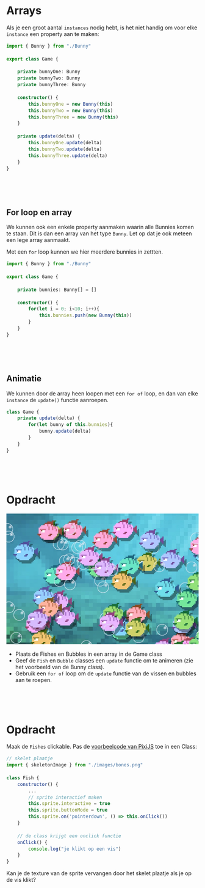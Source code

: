 # Arrays

Als je een groot aantal `instances` nodig hebt, is het niet handig om voor elke `instance` een property aan te maken:

```typescript
import { Bunny } from "./Bunny"

export class Game {

    private bunnyOne: Bunny
    private bunnyTwo: Bunny
    private bunnyThree: Bunny

    constructor() {
        this.bunnyOne = new Bunny(this)
        this.bunnyTwo = new Bunny(this)
        this.bunnyThree = new Bunny(this)
    }

    private update(delta) {
        this.bunnyOne.update(delta)
        this.bunnyTwo.update(delta)
        this.bunnyThree.update(delta)
    }
}
```
<br>
<br>
<br>

## For loop en array

We kunnen ook een enkele property aanmaken waarin alle Bunnies komen te staan. Dit is dan een array van het type `Bunny`. Let op dat je ook meteen een lege array aanmaakt.

Met een `for` loop kunnen we hier meerdere bunnies in zettten.

```typescript
import { Bunny } from "./Bunny"

export class Game {

    private bunnies: Bunny[] = []

    constructor() {
        for(let i = 0; i<10; i++){
            this.bunnies.push(new Bunny(this))
        }
    }
}
```
<br>
<br>
<br>

## Animatie

We kunnen door de array heen loopen met een `for of` loop, en dan van elke `instance` de `update()` functie aanroepen.

```typescript
class Game {
    private update(delta) {
        for(let bunny of this.bunnies){
            bunny.update(delta)
        }
    }
}
```

<Br>
<br>
<br>

# Opdracht

![fishes](../week1/opdracht.jpg)

- Plaats de Fishes en Bubbles in een array in de Game class
- Geef de `Fish` en `Bubble` classes een `update` functie om te animeren (zie het voorbeeld van de Bunny class).
- Gebruik een `for of` loop om de `update` functie van de vissen en bubbles aan te roepen. 

<Br>
<br>
<br>

# Opdracht

Maak de `Fishes` clickable. Pas de [voorbeelcode van PixiJS](https://pixijs.io/examples/#/interaction/click.js) toe in een Class:

```javascript
// skelet plaatje
import { skeletonImage } from "./images/bones.png"

class Fish {
    constructor() {
        ...
        // sprite interactief maken
        this.sprite.interactive = true
        this.sprite.buttonMode = true
        this.sprite.on('pointerdown', () => this.onClick())
    }

    // de class krijgt een onclick functie
    onClick() {
        console.log("je klikt op een vis")
    }
}
```
Kan je de texture van de sprite vervangen door het skelet plaatje als je op de vis klikt?
